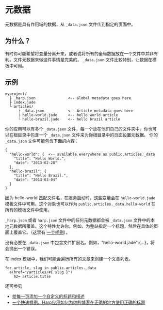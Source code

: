 # 元数据

元数据是具有作用域的数据，从 `_data.json` 文件传到指定的页面中。

## 为什么？

有时你可能希望将变量分离开来，或者说将所有的全局数据放在一个文件中并非有利。文件元数据来做这件事情是完美的。
`_data.json` 文件比较特别，让数据在模板中可用。

## 示例

``` 
myproject/
  ├ _harp.json               <-- Global metadata goes here
  ├ index.jade
  └ articles/
      ├ _data.json           <-- Article metadata goes here
      ├ hello-world.jade     <-- hello world article
      └ hello-brazil.jade    <-- hello brazil article
```

你的应用可以有多个 `_data.json` 文件，每一个放在他们自己的文件夹中。你也可以在根目录中包含一个 `_data.json` 文件来为你根目录中的页面设置元数据。
你的 `_data.json` 文件可能包含下面的内容：

``` 
{
  "hello-world": {  <-- available everywhere as public.articles._data
    "title": "Hello World.",
    "date": "2013-02-28"
  },
  "hello-brazil": {
    "title": "Hello Brazil.",
    "date": "2013-03-04"
  }
}
```

因为 hello-world 匹配文件名，在服务启动时，这些变量会在 `hello-world.jade` 模板文件中可用。这个对象也可以作为 `public.articles._data.hello-world` 在所有的模板文件中使用。

`_harp.json` 或者 `harp.json` 文件中的任何元数据都会被 `_data.json` 文件中的本地元数据所覆盖。这个特性允许你，例如，为整站指定一个标题，然后在具体的页面上覆盖它。（这里有 [一个样例](http://harpjs.com/recipes/custom-title-description)）。

没有必要在 `_data.json` 中包含文件扩展名。例如，"hello-world.jade":{...}，将会抛出一个错误。

在 index 模板中，我们可能会遍历所有的文章来创建一个文章列表。

``` 
for article, slug in public.articles._data
  a(href="/articles/#{ slug }")
    h2= article.title
```

还可参见
- [给每一页添加一个自定义的标题和描述](http://harpjs.com/recipes/custom-title-description)
- [一个快速样例，Harp应用如何为你的博客在正确的地方使用正确的标题](https://gist.github.com/kennethormandy/6834709)
